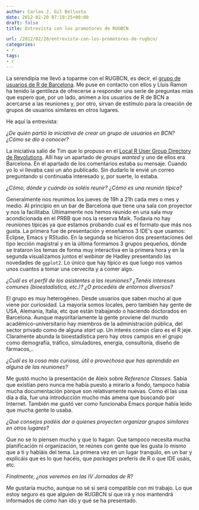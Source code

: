 ```yaml
---
author: Carlos J. Gil Bellosta
date: 2012-02-20 07:19:25+00:00
draft: false
title: Entrevista con los promotores de RUGBCN

url: /2012/02/20/entrevista-con-los-promotores-de-rugbcn/
categories:
- r
tags:
- r
---
```


La serendipia me llevó a toparme con el RUGBCN, es decir, el [grupo de usuarios de R de Barcelona](http://rugbcn.wordpress.com/). Me puse en contacto con ellos y Lluis Ramon ha tenido la gentileza de ofrecerse a responder una serie de preguntas mías que espero que, por un lado, animen a los usuarios de R de BCN a acercarse a las reuniones y, por otro, sirvan de estímulo para la creación de grupos de usuarios similares en otros lugares.

He aquí la entrevista:

_¿De quién partió la iniciativa de crear un grupo de usuarios en BCN? ¿Cómo se dio a conocer?_

La iniciativa salió de Tim que lo propuso en el [Local R User Group Directory de Revolutions](http://blog.revolutionanalytics.com/local-r-groups.html). Allí hay un apartado de _groups wanted_ y uno de ellos era Barcelona. En el apartado de los comentarios estaba su mensaje. Cuando yo lo vi llevaba casi un año publicado. Sin dudarlo le envié un correo preguntando si continuaba interesado y, por suerte, lo estaba.

_¿Cómo, dónde y cuándo os soléis reunir? ¿Cómo es una reunión típica?_

Generalmente nos reunimos los jueves de 19h a 21h cada mes o mes y medio. Al principio en un bar de Barcelona que tiene una sala con proyector y nos la facilitaba. Últimamente nos hemos reunido en una sala muy acondicionada en el PRBB que nos la reserva Maik. Todavía no hay reuniones típicas ya que estamos probando cual es el formato que más nos gusta. La primera fue de presentación y enseñamos 3 IDE's que usamos: Eclipse, Emacs y RStudio. En la segunda se hicieron dos presentaciones del tipo lección magistral y en la última  formamos 3 grupos pequeños, dónde se trataron los temas de forma muy interactiva en la primera hora y en la segunda visualizamos juntos el _webinar_ de Hadley presentando las novedades de `ggplot2`. Lo único que hay típico es que luego nos vamos unos cuantos a tomar una cervecita y a comer algo.

_¿Cuál es el perfil de los asistentes a las reuniones? ¿Tenéis intereses comunes (bioestadística, etc.)? ¿O procedéis de entornos diversos?_

El grupo es muy heterogéneo. Desde usuarios que saben mucho al que viene por curiosidad. La mayoría somos locales, pero también hay gente de USA, Alemania, Italia, etc que están trabajando o haciendo doctorados en Barcelona. Aunque mayoritariamente la gente proviene del mundo académico-universitario hay miembros de la administración pública, del sector privado como de alguna _start up_. Un interés común claro es el R jeje. Claramente abunda la bioestadística pero hay otros campos en el grupo como demografía, tráfico, simuladores, energía, consultoría, diseño de fármacos,..

_¿Cuál es la cosa más curiosa, útil o provechosa que has aprendido en alguna de las reuniones?_

Me gustó mucho la presentación de Aleix sobre _Reference Classes_. Sabía que existían pero nunca me había puesto a mirarlo a fondo, tampoco había mucha documentación porque son relativamente nuevas. Como él las usa día a día, fue una introducción mucho más amena que buscando por Internet. También me gustó ver como funcionaba Emacs porque había leído que mucha gente lo usaba.

_¿Qué consejos podéis dar a quienes proyecten organizar grupos similares en otros lugares?_

Que no se lo piensen mucho y que lo hagan. Que tampoco necesita mucha planificación ni organización, te reúnes con gente que les gusta lo mismo que a ti y habláis del tema. La primera vez en un lugar tranquilo, en un bar y explicáis que es lo que hacéis, que _packages_ preferís de R o que IDE usáis, etc.

_Finalmente, ¿nos veremos en las IV Jornadas de R?_

Me gustaría mucho, aunque no sé si será compatible con mi trabajo. Lo que estoy seguro es que alguien de RUGBCN sí que irá y nos mantendrá informados de cómo han ido y qué se ha presentado.

